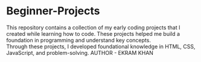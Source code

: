 # Beginner-Projects
This repository contains a collection of my early coding projects that I created while learning how to code. These projects helped me build a foundation in programming and understand key concepts.
<br>
Through these projects, I developed foundational knowledge in HTML, CSS, JavaScript, and problem-solving.
AUTHOR - EKRAM KHAN
